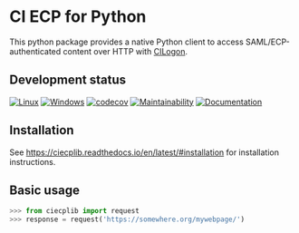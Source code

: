 # CI ECP for Python

This python package provides a native Python client to access
SAML/ECP-authenticated content over HTTP with
[CILogon](https://cilogon.org).

## Development status

[![Linux](https://img.shields.io/circleci/project/github/duncanmmacleod/ciecplib/master.svg?label=Linux)](https://circleci.com/gh/duncanmmacleod/ciecplib)
[![Windows](https://img.shields.io/appveyor/ci/duncanmmacleod/ciecplib/master.svg?label=Windows)](https://ci.appveyor.com/project/duncanmmacleod/ciecplib/branch/master)
[![codecov](https://codecov.io/gh/duncanmmacleod/ciecplib/branch/master/graph/badge.svg)](https://codecov.io/gh/duncanmmacleod/ciecplib)
[![Maintainability](https://api.codeclimate.com/v1/badges/2cf14445b3e070133745/maintainability)](https://codeclimate.com/github/duncanmmacleod/ciecplib/maintainability)
[![Documentation](https://readthedocs.org/projects/ciecplib/badge/?version=latest)](https://ciecplib.readthedocs.io/en/latest/?badge=latest)

## Installation

See https://ciecplib.readthedocs.io/en/latest/#installation for installation instructions.

## Basic usage

```python
>>> from ciecplib import request
>>> response = request('https://somewhere.org/mywebpage/')
```

